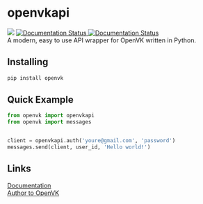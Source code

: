 # openvkapi

![](https://komarev.com/ghpvc/?username=Parliskaya)
<a href='https://openvkapi.readthedocs.io/ru/latest/?badge=latest'>
    <img src='https://readthedocs.org/projects/openvkapi/badge/?version=latest' alt='Documentation Status' />
</a>
<a href='https://pypi.org/project/openvk/'>
    <img src='https://img.shields.io/pypi/v/openvk.svg' alt='Documentation Status' />
</a>  
A modern, easy to use API wrapper for OpenVK written in Python.

## Installing

```python
pip install openvk
```


## Quick Example
```python
from openvk import openvkapi
from openvk import messages


client = openvkapi.auth('youre@gmail.com', 'password')
messages.send(client, user_id, 'Hello world!')
```

## Links
[Documentation](http://openvkapi.readthedocs.io/)  
[Author to OpenVK](https://openvk.su/parlis)
